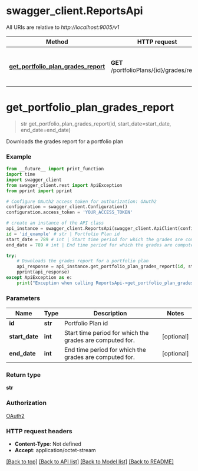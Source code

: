 # swagger_client.ReportsApi

All URIs are relative to *http://localhost:9005/v1*

Method | HTTP request | Description
------------- | ------------- | -------------
[**get_portfolio_plan_grades_report**](ReportsApi.md#get_portfolio_plan_grades_report) | **GET** /portfolioPlans/{id}/grades/report | Downloads the grades report for a portfolio plan


# **get_portfolio_plan_grades_report**
> str get_portfolio_plan_grades_report(id, start_date=start_date, end_date=end_date)

Downloads the grades report for a portfolio plan

### Example
```python
from __future__ import print_function
import time
import swagger_client
from swagger_client.rest import ApiException
from pprint import pprint

# Configure OAuth2 access token for authorization: OAuth2
configuration = swagger_client.Configuration()
configuration.access_token = 'YOUR_ACCESS_TOKEN'

# create an instance of the API class
api_instance = swagger_client.ReportsApi(swagger_client.ApiClient(configuration))
id = 'id_example' # str | Portfolio Plan id
start_date = 789 # int | Start time period for which the grades are computed for. (optional)
end_date = 789 # int | End time period for which the grades are computed for. (optional)

try:
    # Downloads the grades report for a portfolio plan
    api_response = api_instance.get_portfolio_plan_grades_report(id, start_date=start_date, end_date=end_date)
    pprint(api_response)
except ApiException as e:
    print("Exception when calling ReportsApi->get_portfolio_plan_grades_report: %s\n" % e)
```

### Parameters

Name | Type | Description  | Notes
------------- | ------------- | ------------- | -------------
 **id** | **str**| Portfolio Plan id | 
 **start_date** | **int**| Start time period for which the grades are computed for. | [optional] 
 **end_date** | **int**| End time period for which the grades are computed for. | [optional] 

### Return type

**str**

### Authorization

[OAuth2](../README.md#OAuth2)

### HTTP request headers

 - **Content-Type**: Not defined
 - **Accept**: application/octet-stream

[[Back to top]](#) [[Back to API list]](../README.md#documentation-for-api-endpoints) [[Back to Model list]](../README.md#documentation-for-models) [[Back to README]](../README.md)

